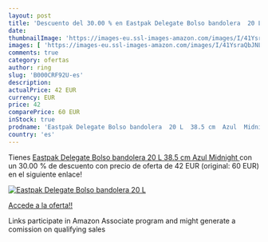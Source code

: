```yaml
---
layout: post
title: 'Descuento del 30.00 % en Eastpak Delegate Bolso bandolera  20 L  '
date: 
thumbnailImage: 'https://images-eu.ssl-images-amazon.com/images/I/41YsraQbJNL._SL200_.jpg'
images: [ 'https://images-eu.ssl-images-amazon.com/images/I/41YsraQbJNL._SL200_.jpg' ]
comments: true
category: ofertas
author: ring
slug: 'B000CRF92U-es'
description:
actualPrice: 42 EUR
currency: EUR
price: 42
comparePrice: 60 EUR
inStock: true
prodname: 'Eastpak Delegate Bolso bandolera  20 L  38.5 cm  Azul  Midnight '
country: 'es'
---
```


Tienes [Eastpak Delegate Bolso bandolera  20 L  38.5 cm  Azul  Midnight ](https://www.amazon.es/dp/B000CRF92U/?tag=tolees-21) con un 30.00 % de descuento con precio de oferta de 42 EUR (original: 60 EUR) en el siguiente enlace!

[![Eastpak Delegate Bolso bandolera  20 L  ](https://images-eu.ssl-images-amazon.com/images/I/41YsraQbJNL._SL200_.jpg)](https://www.amazon.es/dp/B000CRF92U/?tag=tolees-21)

[Accede a la oferta!!](https://www.amazon.es/dp/B000CRF92U/?tag=tolees-21)

Links participate in Amazon Associate program and might generate a comission on qualifying sales


